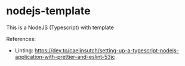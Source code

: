 # nodejs-template
This is a NodeJS (Typescript) with template

References:
- Linting: https://dev.to/caelinsutch/setting-up-a-typescript-nodejs-application-with-prettier-and-eslint-53jc

